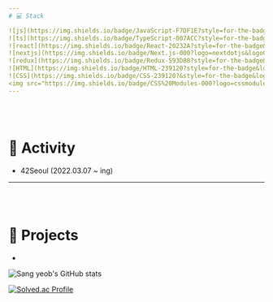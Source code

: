 ```yaml
---
# 💻 Stack

![js](https://img.shields.io/badge/JavaScript-F7DF1E?style=for-the-badge&logo=JavaScript&logoColor=white)
![ts](https://img.shields.io/badge/TypeScript-007ACC?style=for-the-badge&logo=typescript&logoColor=white)
![react](https://img.shields.io/badge/React-20232A?style=for-the-badge&logo=react&logoColor=61DAFB)
![nextjs](https://img.shields.io/badge/Next.js-000?logo=nextdotjs&logoColor=fff&style=for-the-badge)
![redux](https://img.shields.io/badge/Redux-593D88?style=for-the-badge&logo=redux&logoColor=white)
![HTML](https://img.shields.io/badge/HTML-239120?style=for-the-badge&logo=html5&logoColor=white)
![CSS](https://img.shields.io/badge/CSS-239120?&style=for-the-badge&logo=css3&logoColor=white)
<img src="https://img.shields.io/badge/CSS%20Modules-000?logo=cssmodules&logoColor=fff&style=flat-square" />
---
```

<br>
<br>

# 🚀 Activity

- 42Seoul (2022.03.07 ~ ing)
  
---
<br>
<br>

# 📜 Projects

- 


![Sang yeob's GitHub stats](https://github-readme-stats.vercel.app/api?username=exceed96&show_icons=true&theme=cobalt)

[![Solved.ac Profile](http://mazassumnida.wtf/api/v2/generate_badge?boj=exceed_96)](https://solved.ac/exceed_96/)
